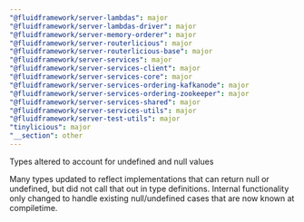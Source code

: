 ```yaml
---
"@fluidframework/server-lambdas": major
"@fluidframework/server-lambdas-driver": major
"@fluidframework/server-memory-orderer": major
"@fluidframework/server-routerlicious": major
"@fluidframework/server-routerlicious-base": major
"@fluidframework/server-services": major
"@fluidframework/server-services-client": major
"@fluidframework/server-services-core": major
"@fluidframework/server-services-ordering-kafkanode": major
"@fluidframework/server-services-ordering-zookeeper": major
"@fluidframework/server-services-shared": major
"@fluidframework/server-services-utils": major
"@fluidframework/server-test-utils": major
"tinylicious": major
"__section": other
---
```


Types altered to account for undefined and null values

Many types updated to reflect implementations that can return null or undefined, but did not call that out in type definitions. Internal functionality only changed to handle existing null/undefined cases that are now known at compiletime.
